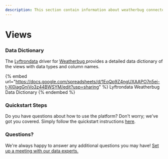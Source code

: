 ```yaml
---
description: This section contain information about weatherbug connector views information
---
```


# Views

### Data Dictionary

The [Lyftrondata](https://www.lyftrondata.com/) driver for [Weatherbug](https://www.lyftrondata.com/integration/Weatherbug/)[ ](https://www.lyftrondata.com/integration/weatherbug/)provides a detailed data dictionary of the views with data types and column names.

{% embed url="https://docs.google.com/spreadsheets/d/1EoQp9Z4ngUXAAPO7n5ei-t-Xl0iagGniVo3z44BWSYM/edit?usp=sharing" %}
Lyftrondata Weatherbug Data Dictionary
{% endembed %}

### Quickstart Steps

Do you have questions about how to use the platform? Don't worry; we've got you covered. Simply follow the quickstart instructions [here](../../../../quickstart-steps.md).

### Questions? <a href="#questions" id="questions"></a>

We're always happy to answer any additional questions you may have! [Set up a meeting with our data experts.](https://www.lyftrondata.com/book-a-meeting/)


